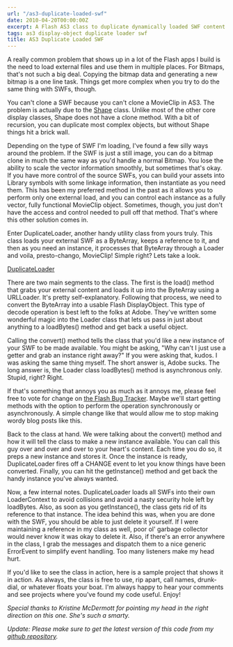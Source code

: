 ```yaml
---
url: "/as3-duplicate-loaded-swf"
date: 2010-04-20T00:00:00Z
excerpt: A Flash AS3 class to duplicate dynamically loaded SWF content using ByteArray.
tags: as3 display-object duplicate loader swf
title: AS3 Duplicate Loaded SWF
---
```


A really common problem that shows up in a lot of the Flash apps I build
is the need to load external files and use them in multiple places. For
Bitmaps, that's not such a big deal. Copying the bitmap data and
generating a new bitmap is a one line task. Things get more complex when
you try to do the same thing with SWFs, though.

You can't clone a SWF because you can't clone a MovieClip in AS3. The
problem is actually due to the [Shape][] class. Unlike most of the other
core display classes, Shape does not have a clone method. With a bit of
recursion, you can duplicate most complex objects, but without Shape
things hit a brick wall.

Depending on the type of SWF I'm loading, I've found a few silly ways
around the problem. If the SWF is just a still image, you can do a
bitmap clone in much the same way as you'd handle a normal Bitmap. You
lose the ability to scale the vector information smoothly, but sometimes
that's okay. If you have more control of the source SWFs, you can build
your assets into Library symbols with some linkage information, then
instantiate as you need them. This has been my preferred method in the
past as it allows you to perform only one external load, and you can
control each instance as a fully vector, fully functional MovieClip
object. Sometimes, though, you just don't have the access and control
needed to pull off that method. That's where this other solution comes
in.

Enter DuplicateLoader, another handy utility class from yours truly.
This class loads your external SWF as a ByteArray, keeps a reference to
it, and then as you need an instance, it processes that ByteArray
through a Loader and voila, presto-chango, MovieClip! Simple right? Lets
take a look.

[DuplicateLoader](//github.com/jamestomasino/tomasino/blob/master/org/tomasino/display/DuplicateLoader.as)

There are two main segments to the class. The first is the load() method
that grabs your external content and loads it up into the ByteArray
using a URLLoader. It's pretty self-explanatory. Following that process,
we need to convert the ByteArray into a usable Flash DisplayObject. This
type of decode operation is best left to the folks at Adobe. They've
written some wonderful magic into the Loader class that lets us pass in
just about anything to a loadBytes() method and get back a useful
object.

Calling the convert() method tells the class that you'd like a new
instance of your SWF to be made available. You might be asking, "Why
can't I just use a getter and grab an instance right away?" If you were
asking that, kudos. I was asking the same thing myself. The short answer
is, Adobe sucks. The long answer is, the Loader class loadBytes() method
is asynchronous only. Stupid, right? Right.

If that's something that annoys you as much as it annoys me, please feel
free to vote for change on [the Flash Bug Tracker][]. Maybe we'll start
getting methods with the option to perform the operation synchronously
or asynchronously. A simple change like that would allow me to stop
making wordy blog posts like this.

Back to the class at hand. We were talking about the convert() method
and how it will tell the class to make a new instance available. You can
call this guy over and over and over to your heart's content. Each time
you do so, it preps a new instance and stores it. Once the instance is
ready, DuplicateLoader fires off a CHANGE event to let you know things
have been converted. Finally, you can hit the getInstance() method and
get back the handy instance you've always wanted.

Now, a few internal notes. DuplicateLoader loads all SWFs into their own
LoaderContext to avoid collisions and avoid a nasty security hole left
by loadBytes. Also, as soon as you getInstance(), the class gets rid of
its reference to that instance. The idea behind this was, when you are
done with the SWF, you should be able to just delete it yourself. If I
were maintaining a reference in my class as well, poor ol' garbage
collector would never know it was okay to delete it. Also, if there's an
error anywhere in the class, I grab the messages and dispatch them to a
nice generic ErrorEvent to simplify event handling. Too many listeners
make my head hurt.

If you'd like to see the class in action, here is a sample project
that shows it in action. As always, the class is free to use, rip apart,
call names, drunk-dial, or whatever floats your boat. I'm always happy
to hear your comments and see projects where you've found my code
useful. Enjoy!

*Special thanks to Kristine McDermott for
pointing my head in the right direction on this one. She's such a
smarty.*

*Update: Please make sure
to get the latest version of this code from my [github
repository][].*

  [Shape]: //livedocs.adobe.com/flash/9.0/ActionScriptLangRefV3/flash/display/Shape.html
  [the Flash Bug Tracker]: //bugs.adobe.com/jira/browse/FP-3536
  [github repository]: //github.com/jamestomasino/tomasino/blob/master/org/tomasino/display/DuplicateLoader.as
